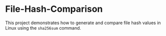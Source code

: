 # File-Hash-Comparison
This project demonstrates how to generate and compare file hash values in Linux using the `sha256sum` command.
